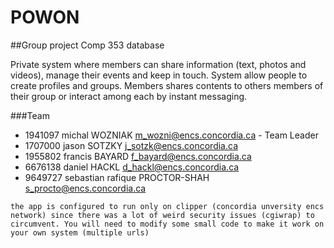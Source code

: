 # POWON

##Group project Comp 353 database 

Private system where members can share information (text, photos and videos), manage their events and keep in touch. System allow people to create profiles and groups. Members shares contents to others members of their group or interact among each by instant messaging.  

###Team

- 1941097 	michal 			WOZNIAK 	m_wozni@encs.concordia.ca     - Team Leader
- 1707000 	jason 			SOTZKY 		j_sotzk@encs.concordia.ca
- 1955802 	francis 		BAYARD 		f_bayard@encs.concordia.ca
- 6676138 	daniel 			HACKL 		d_hackl@encs.concordia.ca
- 9649727 	sebastian rafique 	PROCTOR-SHAH 	s_procto@encs.concordia.ca





`the app is configured to run only on clipper (concordia unversity encs network) since there was a lot of weird security issues (cgiwrap) to circumvent. You will need to modify some small code to make it work on your own system (multiple urls)`



